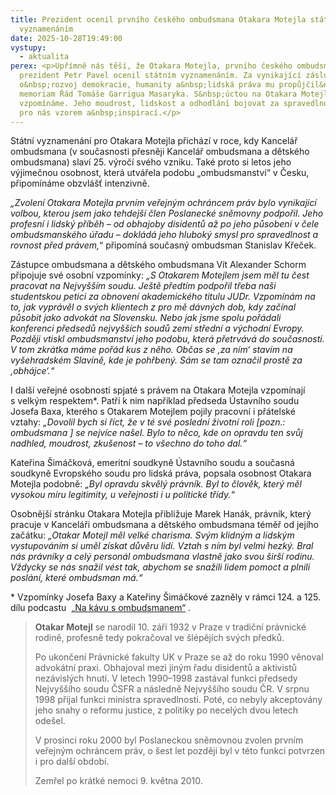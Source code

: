 ```yaml
---
title: Prezident ocenil prvního českého ombudsmana Otakara Motejla státním
  vyznamenáním
date: 2025-10-28T19:49:00
vystupy:
  - aktualita
perex: <p>Upřímně nás těší, že Otakara Motejla, prvního českého ombudsmana, dnes
  prezident Petr Pavel ocenil státním vyznamenáním. Za vynikající zásluhy
  o&nbsp;rozvoj demokracie, humanity a&nbsp;lidská práva mu propůjčil&nbsp;in
  memoriam Řád Tomáše Garrigua Masaryka. S&nbsp;úctou na Otakara Motejla
  vzpomínáme. Jeho moudrost, lidskost a odhodlání bojovat za spravedlnost jsou
  pro nás vzorem a&nbsp;inspirací.</p>
---
```

<p>Státní vyznamenání pro Otakara Motejla přichází v&nbsp;roce, kdy Kancelář ombudsmana (v současnosti přesněji Kancelář ombudsmana a dětského ombudsmana) slaví 25. výročí svého vzniku. Také proto si letos jeho výjimečnou osobnost, která utvářela podobu „ombudsmanství“ v Česku, připomínáme obzvlášť intenzivně.&nbsp;</p>
<p>
<i>„Zvolení Otakara Motejla prvním veřejným ochráncem práv bylo vynikající volbou, kterou jsem jako tehdejší člen Poslanecké sněmovny podpořil. Jeho profesní i&nbsp;lidský příběh – od obhajoby disidentů až po jeho působení v čele ombudsmanského úřadu – dokládá jeho hluboký smysl pro spravedlnost a rovnost před právem,</i>“ připomíná současný ombudsman Stanislav Křeček.&nbsp;</p>
<p>Zástupce ombudsmana a dětského ombudsmana Vít Alexander Schorm připojuje své osobní vzpomínky: 
<i>„S Otakarem Motejlem jsem měl tu čest pracovat na Nejvyšším soudu. Ještě předtím podpořil třeba naši studentskou petici za obnovení akademického titulu JUDr. Vzpomínám na to, jak vyprávěl o svých klientech z pro mě dávných dob, kdy začínal působit jako advokát na Slovensku. Nebo jak jsme spolu pořádali konferenci předsedů nejvyšších soudů zemí střední a východní Evropy. Později vtiskl ombudsmanství jeho podobu, která přetrvává do současnosti. V tom zkrátka máme pořád kus z&nbsp;něho. Občas se ‚za ním‘ stavím na vyšehradském Slavíně, kde je pohřbený. Sám se tam označil prostě za ‚obhájce‘.“</i></p>
<p>I další veřejné osobnosti spjaté s&nbsp;právem na Otakara Motejla vzpomínají s&nbsp;velkým respektem*. Patří k&nbsp;nim například předseda Ústavního soudu Josefa Baxa, kterého s Otakarem Motejlem pojily pracovní i přátelské vztahy: 
<i>„Dovolil bych si říct, že v&nbsp;té své poslední životní roli [pozn.: ombudsmana&nbsp;] se&nbsp;nejvíce našel. Bylo to něco, kde on opravdu ten svůj nadhled, moudrost, zkušenost – to všechno do toho dal.“</i></p>
<p>Kateřina Šimáčková, emeritní soudkyně Ústavního soudu a současná soudkyně Evropského soudu pro lidská práva, popsala osobnost Otakara Motejla podobně: 
<i>„Byl opravdu skvělý právník. Byl to člověk, který měl vysokou míru legitimity, u veřejnosti i u politické třídy.“</i></p>
<p>Osobnější stránku Otakara Motejla přibližuje Marek Hanák, právník, který pracuje v Kanceláři ombudsmana a dětského ombudsmana téměř od jejího začátku: 
<i>„Otakar Motejl měl velké charisma. Svým klidným a lidským vystupováním si uměl získat důvěru lidí. Vztah s&nbsp;ním byl velmi hezký. Bral nás právníky a celý personál ombudsmana vlastně jako svou širší rodinu. Vždycky se nás snažil vést tak, abychom se snažili lidem pomoct a plnili poslání, které ombudsman má.“</i></p>
<p>* Vzpomínky Josefa Baxy a Kateřiny Šimáčkové zazněly v&nbsp;rámci 124. a 125. dílu podcastu&nbsp; 
<a href="https://www.youtube.com/playlist?list=PLWNv_IxgJdEKvV9-ZYu7VTxvc1SjDRb2i">„Na kávu s&nbsp;ombudsmanem“</a>&nbsp;.</p>
<blockquote>
<p>
<strong>Otakar Motejl</strong> se narodil 10.&nbsp;září 1932 v&nbsp;Praze v&nbsp;tradiční právnické rodině, profesně tedy pokračoval ve&nbsp;šlépějích svých předků.&nbsp;</p>
<p>Po&nbsp;ukončení Právnické fakulty UK v&nbsp;Praze se až&nbsp;do&nbsp;roku&nbsp;1990 věnoval advokátní praxi. Obhajoval mezi jiným řadu disidentů a&nbsp;aktivistů nezávislých hnutí. V&nbsp;letech 1990–1998 zastával funkci předsedy Nejvyššího soudu ČSFR a&nbsp;následně Nejvyššího soudu ČR. V&nbsp;srpnu 1998 přijal funkci ministra spravedlnosti. Poté, co nebyly akceptovány jeho snahy o&nbsp;reformu justice, z&nbsp;politiky po&nbsp;necelých dvou letech odešel.&nbsp;</p>
<p>V&nbsp;prosinci roku 2000 byl Poslaneckou sněmovnou zvolen prvním veřejným ochráncem práv, o šest let později byl v&nbsp;této funkci potvrzen i&nbsp;pro další období.&nbsp;</p>
<p>Zemřel po krátké nemoci 9.&nbsp;května 2010.&nbsp;</p></blockquote>
